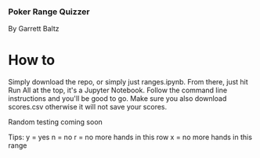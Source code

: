 ### Poker Range Quizzer
By Garrett Baltz

# How to

Simply download the repo, or simply just ranges.ipynb. From there, just hit Run All at the top, it's a Jupyter Notebook. 
Follow the command line instructions and you'll be good to go. Make sure you also download scores.csv otherwise it will not save your scores.

Random testing coming soon

Tips:
y = yes
n = no
r = no more hands in this row
x = no more hands in this range
